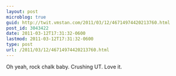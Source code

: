 ```yaml
---
layout: post
microblog: true
guid: http://twit.vmstan.com/2011/03/12/46714974420213760.html
post_id: 3043422
date: 2011-03-12T17:31:32-0600
lastmod: 2011-03-12T17:31:32-0600
type: post
url: /2011/03/12/46714974420213760.html
---
```

Oh yeah, rock chalk baby. Crushing UT. Love it.
